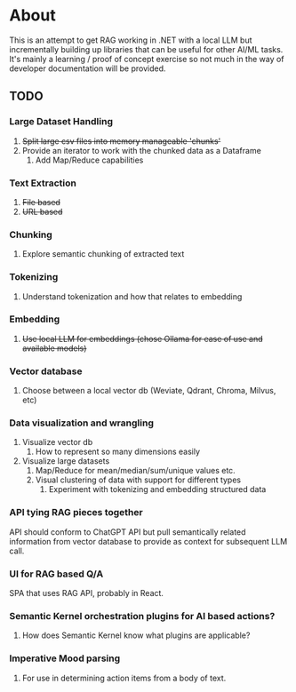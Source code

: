 # About
This is an attempt to get RAG working in .NET with a local LLM but incrementally building up libraries that can be useful for other AI/ML tasks. It's mainly a learning / proof of concept exercise so not much in the way of developer documentation will be provided.

## TODO
### Large Dataset Handling
  1. ~~Split large csv files into memory manageable 'chunks'~~
  2. Provide an iterator to work with the chunked data as a Dataframe
      1. Add Map/Reduce capabilities

### Text Extraction
  1. ~~File based~~
  2. ~~URL based~~

### Chunking
  1. Explore semantic chunking of extracted text

### Tokenizing
   1. Understand tokenization and how that relates to embedding

### Embedding
  1. ~~Use local LLM for embeddings (chose Ollama for ease of use and available models)~~

### Vector database
  1. Choose between a local vector db (Weviate, Qdrant, Chroma, Milvus, etc)

### Data visualization and wrangling
  1. Visualize vector db
      1. How to represent so many dimensions easily
  2. Visualize large datasets
      1. Map/Reduce for mean/median/sum/unique values etc.
      2. Visual clustering of data with support for different types
          1. Experiment with tokenizing and embedding structured data

### API tying RAG pieces together
API should conform to ChatGPT API but pull semantically related information from vector database to provide as context for subsequent LLM call.

### UI for RAG based Q/A
SPA that uses RAG API, probably in React.

### Semantic Kernel orchestration plugins for AI based actions?
  1. How does Semantic Kernel know what plugins are applicable?

### Imperative Mood parsing
  1. For use in determining action items from a body of text. 
